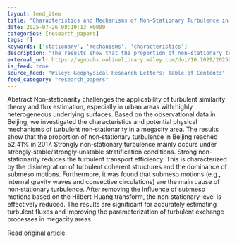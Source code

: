 ```yaml
---
layout: feed_item
title: "Characteristics and Mechanisms of Non‐Stationary Turbulence in a Megacity Area"
date: 2025-07-26 08:19:13 +0000
categories: [research_papers]
tags: []
keywords: ['stationary', 'mechanisms', 'characteristics']
description: "The results show that the proportion of non‐stationary turbulence in Beijing reached 52"
external_url: https://agupubs.onlinelibrary.wiley.com/doi/10.1029/2025GL114978?af=R
is_feed: true
source_feed: "Wiley: Geophysical Research Letters: Table of Contents"
feed_category: "research_papers"
---
```


Abstract Non‐stationarity challenges the applicability of turbulent similarity theory and flux estimation, especially in urban areas with highly heterogeneous underlying surfaces. Based on the observational data in Beijing, we investigated the characteristics and potential physical mechanisms of turbulent non‐stationarity in a megacity area. The results show that the proportion of non‐stationary turbulence in Beijing reached 52.41% in 2017. Strongly non‐stationary turbulence mainly occurs under strongly‐stable/strongly‐unstable stratification conditions. Strong non‐stationarity reduces the turbulent transport efficiency. This is characterized by the disintegration of turbulent coherent structures and the dominance of submeso motions. Furthermore, it was found that submeso motions (e.g., internal gravity waves and convective circulations) are the main cause of non‐stationary turbulence. After removing the influence of submeso motions based on the Hilbert‐Huang transform, the non‐stationary level is effectively reduced. The results are significant for accurately estimating turbulent fluxes and improving the parameterization of turbulent exchange processes in megacity areas.

[Read original article](https://agupubs.onlinelibrary.wiley.com/doi/10.1029/2025GL114978?af=R)
